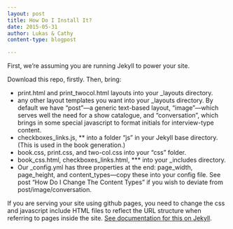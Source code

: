 ```yaml
---
layout: post
title: How Do I Install It?
date: 2015-05-31
author: Lukas & Cathy
content-type: blogpost

---
```


First, we’re assuming you are running Jekyll to power your site. 

Download this repo, firstly. Then, bring:<br />
- print.html and print_twocol.html layouts into your _layouts directory. <br />
- any other layout templates you want into your _layouts directory.  By default we have “post”—a generic text-based layout, “image”—which serves well the need for a show catalogue, and “conversation”, which brings in some special javascript to format initials for interview-type content.<br />
- checkboxes_links.js, ** into a folder “js” in your Jekyll base directory. (This is used in the book generation.)<br />
- book.css, print.css, and two-col.css into your “css” folder. <br />
- book_css.html, checkboxes_links.html, *** into your _includes directory. <br />
- Our _config.yml has three properties at the end: page_width, page_height, and content_types—copy these into your config file. See post “How Do I Change The Content Types” if you wish to deviate from post/image/conversation. <br />

If you are serving your site using github pages, you need to change the css and javascript include HTML files to reflect the URL structure when referring to pages inside the site. [See documentation for this on Jekyll](https://jekyllrb.com/docs/github-pages/#project-page-url-structure).

